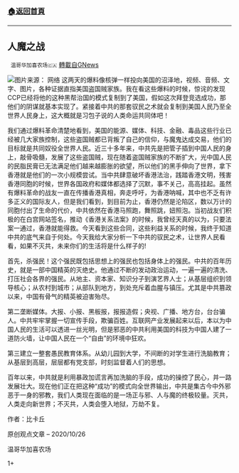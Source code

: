 ###  [:house:返回首頁](https://github.com/ourhimalayas/txt)
---

## 人魔之战
` 温哥华加喜农场🇨🇦` [轉載自GNews](https://gnews.org/zh-hans/455543/)

![]()![](https://gnews-media-offload.s3.amazonaws.com/wp-content/uploads/2020/10/26010833/evil2.jpg)图片来源： 网络
这两天的爆料像核弹一样投向美国的沼泽地，视频、音频、文字、图片，各种证据直指美国盗国贼家族。我在看这些爆料的时候，惊诧的发现CCP已经将他的这种黑帮治国的模式复制到了美国，假如这次拜登竞选成功，那他们的阴谋就基本实现了。紧接着中共的那套驭民之术就会复制到美国人民乃至全世界人民身上，这大概就是习包子说的人类命运共同体吧！

我们通过爆料革命清楚地看到，美国的能源、媒体、科技、金融、毒品这些行业已经被几大家族控制，这些盗国贼都已背叛了自己的信仰，与魔鬼达成交易，他们的目标就是共同奴役全世界人民。近三十多年来，中共先是把管子插到中国人民的身上，敲骨吸髓，发展了这些盗国贼，现在随着盗国贼家族的不断扩大，光中国人民的民脂民膏已无法满足他们越来越膨胀的欲望，所以他们的黑手伸向了世界，拿下香港就是他们的一次小规模尝试。当中共肆意破坏香港法治，践踏香港文明，残害香港同胞的时候，世界各国政府和媒体都选择了沉默，事不关己，高高挂起。虽然有爆料革命的战友一直在传播香港真相，奔走呼吁，为香港呐喊，其中也不乏有许多正义的国际友人，但是我们看到，到目前为止，香港仍然是沦陷区，数以万计的同胞付出了生命的代价，中共依然在香港马照跑，舞照跳，妞照泡。当初战友们积极的在白宫网站签名，推动《香港关系法案》的时候，我曾经天真的以为，只要法案一通过，香港就能得救。今天看到这些合同，这些利益关系的时候，我终于知道中共的底气来自于何处。今天我给大家分析一下中共的驭民之术，让世界人民看看，如果不灭共，未来你们的生活将是什么样子的!

首先，杀强民！这个强民既包括思想上的强民也包括身体上的强民。中共的百年历史，就是一部中国精英的灭绝史。他通过不断的发动政治运动，一遍一遍的清洗、打压社会各界的强民。从地主、资本家、知识分子到演艺界人士；从基层组织到领导核心；从农村到城市；从部队到地方，到处充斥着血腥与镇压。尤其是中共篡政以来，中国有骨气的精英被迫害殆尽。

第二垄断媒体。大报、小报、黑板报，报报造假；央视、广播、地方台，台台骗人。中共牢牢掌握一切宣传手段，欺骗百姓。互联网产业发展起来以后，本以为中国人民的生活可以透进一丝光明，但是邪恶的中共利用美国的科技为中国人建了一道防火墙，让中国人民在一个“自由”的环境中狂欢。

第三建立一整套愚民教育体系。从幼儿园到大学，不间断的对学生进行洗脑教育；从基层到高层，层层都有党支部，时刻监督着人们的思想。

百年以来，中共就是利用暴政加谎言再加洗脑的手段，成功的操控了民心，并一路发展壮大。现在他们正在把这种“成功”的模式向全世界输出，中共是集古今中外邪恶于一身的邪教，我们人类现在面临的是一场正与邪、人与魔的终极较量。灭共，人类走向新世界；不灭共，人类会堕入地狱，万劫不复。

作者：比卡丘

原创观点文章 – 2020/10/26

温哥华加喜农场

1+
